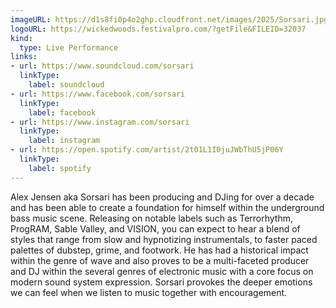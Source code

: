 ```yaml
---
imageURL: https://d1s8fi0p4o2ghp.cloudfront.net/images/2025/Sorsari.jpg
logoURL: https://wickedwoods.festivalpro.com/?getFile&FILEID=32037
kind:
  type: Live Performance
links:
- url: https://www.soundcloud.com/sorsari
  linkType:
    label: soundcloud
- url: https://www.facebook.com/sorsari
  linkType:
    label: facebook
- url: https://www.instagram.com/sorsari
  linkType:
    label: instagram
- url: https://open.spotify.com/artist/2t01L1I0juJWbThU5jP06Y
  linkType:
    label: spotify
---
```

Alex Jensen aka Sorsari has been producing and DJing for over a decade and has been able to create a foundation for himself within the underground bass music scene.   Releasing on notable labels such as Terrorhythm, ProgRAM, Sable Valley, and VISION, you can expect to hear a blend of styles that range from slow and hypnotizing instrumentals, to faster paced palettes of dubstep, grime, and footwork.  He has had a historical impact within the genre of wave and also proves to be a multi-faceted producer and DJ within the several genres of electronic music with a core focus on modern sound system expression.  Sorsari provokes the deeper emotions we can feel when we listen to music together with encouragement. 
